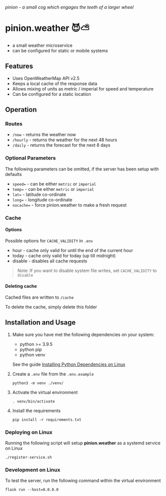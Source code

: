 _pinion - a small cog which engages the teeth of a larger wheel_

# pinion.weather 😈⛅

- a small weather microservice
- can be configured for static or mobile systems

## Features

- Uses OpenWeatherMap API v2.5
- Keeps a local cache of the response data
- Allows mixing of units as metric / imperial for speed and temperature
- Can be configured for a static location

## Operation

### Routes

- `/now` - returns the weather now
- `/hourly` - returns the weather for the next 48 hours
- `/daily` - returns the forecast for the next 8 days

### Optional Parameters

The following parameters can be omitted, if the server has been setup with defaults

- `speed=` - can be either `metric` or `imperial`
- `temp=` - can be either `metric` or `imperial`
- `lat=` - latitude co-ordinate
- `long=` - longitude co-ordinate
- `nocache=` - force pinion.weather to make a fresh request

### Cache

#### Options

Possible options for `CACHE_VALIDITY` in `.env`

- hour - cache only valid for until the end of the current hour
- today - cache only valid for today (up till midnight)
- disable - disables all cache requests

> Note: If you want to disable system file writes, set `CACHE_VALIDITY` to `disable`

#### Deleting cache

Cached files are written to `/cache`

To delete the cache, simply delete this folder

## Installation and Usage

1. Make sure you have met the following dependencies on your system:
   - python >= 3.9.5
   - python pip
   - python venv
   
   See the guide [Installing Python Dependencies on Linux](./INSTALLING_PYTHON_DEPENDENCIES.md)
   
2. Create a `.env` file from the `.env.example`
   
    `python3 -m venv ./venv/`

3. Activate the virtual environment
   
    `. venv/bin/activate`
   
4. Install the requirements
   
    `pip install -r requirements.txt`

### Deploying on Linux

Running the following script will setup **pinion.weather** as a systemd service on Linux

`./register-service.sh`

### Development on Linux

To test the server, run the following command within the virtual environment

`flask run --host=0.0.0.0`
